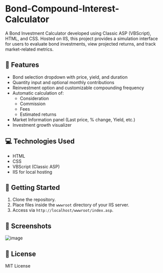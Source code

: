 # Bond-Compound-Interest-Calculator

A Bond Investment Calculator developed using Classic ASP (VBScript), HTML, and CSS. Hosted on IIS, this project provides a simulation interface for users to evaluate bond investments, view projected returns, and track market-related metrics.

## 🔧 Features

- Bond selection dropdown with price, yield, and duration
- Quantity input and optional monthly contributions
- Reinvestment option and customizable compounding frequency
- Automatic calculation of:
  - Consideration
  - Commission
  - Fees
  - Estimated returns
- Market Information panel (Last price, % change, Yield, etc.)
- Investment growth visualizer

## 💻 Technologies Used

- HTML
- CSS
- VBScript (Classic ASP)
- IIS for local hosting

## 📁 Getting Started

1. Clone the repository.
2. Place files inside the `wwwroot` directory of your IIS server.
3. Access via `http://localhost/wwwroot/index.asp`.

## 📸 Screenshots

![image](https://github.com/user-attachments/assets/8b43fbbe-4fde-4182-bf59-8e9fe0027c78)


## 📜 License

MIT License
